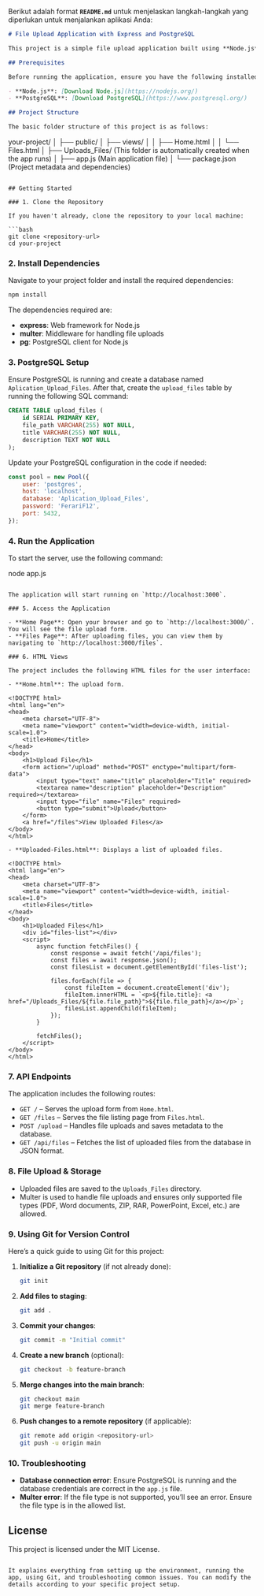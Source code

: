 Berikut adalah format **`README.md`** untuk menjelaskan langkah-langkah yang diperlukan untuk menjalankan aplikasi Anda:

```md
# File Upload Application with Express and PostgreSQL

This project is a simple file upload application built using **Node.js** and **Express**, with **PostgreSQL** as the database. The application allows users to upload various types of files and store metadata (title and description) in the database.

## Prerequisites

Before running the application, ensure you have the following installed:

- **Node.js**: [Download Node.js](https://nodejs.org/)
- **PostgreSQL**: [Download PostgreSQL](https://www.postgresql.org/)

## Project Structure

The basic folder structure of this project is as follows:

```
your-project/
│
├── public/
│   ├── views/
│   │   ├── Home.html
│   │   └── Files.html
│
├── Uploads_Files/ (This folder is automatically created when the app runs)
│
├── app.js (Main application file)
│
└── package.json (Project metadata and dependencies)
```

## Getting Started

### 1. Clone the Repository

If you haven't already, clone the repository to your local machine:

```bash
git clone <repository-url>
cd your-project
```

### 2. Install Dependencies

Navigate to your project folder and install the required dependencies:

```bash
npm install
```

The dependencies required are:

- **express**: Web framework for Node.js
- **multer**: Middleware for handling file uploads
- **pg**: PostgreSQL client for Node.js

### 3. PostgreSQL Setup

Ensure PostgreSQL is running and create a database named `Aplication_Upload_Files`. After that, create the `upload_files` table by running the following SQL command:

```sql
CREATE TABLE upload_files (
    id SERIAL PRIMARY KEY,
    file_path VARCHAR(255) NOT NULL,
    title VARCHAR(255) NOT NULL,
    description TEXT NOT NULL
);
```

Update your PostgreSQL configuration in the code if needed:

```js
const pool = new Pool({
    user: 'postgres',
    host: 'localhost',
    database: 'Aplication_Upload_Files',
    password: 'FerariF12',
    port: 5432,
});
```

### 4. Run the Application

To start the server, use the following command:

node app.js
```

The application will start running on `http://localhost:3000`.

### 5. Access the Application

- **Home Page**: Open your browser and go to `http://localhost:3000/`. You will see the file upload form.
- **Files Page**: After uploading files, you can view them by navigating to `http://localhost:3000/files`.

### 6. HTML Views

The project includes the following HTML files for the user interface:

- **Home.html**: The upload form.
  
<!DOCTYPE html>
<html lang="en">
<head>
    <meta charset="UTF-8">
    <meta name="viewport" content="width=device-width, initial-scale=1.0">
    <title>Home</title>
</head>
<body>
    <h1>Upload File</h1>
    <form action="/upload" method="POST" enctype="multipart/form-data">
        <input type="text" name="title" placeholder="Title" required>
        <textarea name="description" placeholder="Description" required></textarea>
        <input type="file" name="Files" required>
        <button type="submit">Upload</button>
    </form>
    <a href="/files">View Uploaded Files</a>
</body>
</html>

- **Uploaded-Files.html**: Displays a list of uploaded files.
  
<!DOCTYPE html>
<html lang="en">
<head>
    <meta charset="UTF-8">
    <meta name="viewport" content="width=device-width, initial-scale=1.0">
    <title>Files</title>
</head>
<body>
    <h1>Uploaded Files</h1>
    <div id="files-list"></div>
    <script>
        async function fetchFiles() {
            const response = await fetch('/api/files');
            const files = await response.json();
            const filesList = document.getElementById('files-list');

            files.forEach(file => {
                const fileItem = document.createElement('div');
                fileItem.innerHTML = `<p>${file.title}: <a href="/Uploads_Files/${file.file_path}">${file.file_path}</a></p>`;
                filesList.appendChild(fileItem);
            });
        }

        fetchFiles();
    </script>
</body>
</html>
```

### 7. API Endpoints

The application includes the following routes:

- `GET /` – Serves the upload form from `Home.html`.
- `GET /files` – Serves the file listing page from `Files.html`.
- `POST /upload` – Handles file uploads and saves metadata to the database.
- `GET /api/files` – Fetches the list of uploaded files from the database in JSON format.

### 8. File Upload & Storage

- Uploaded files are saved to the `Uploads_Files` directory.
- Multer is used to handle file uploads and ensures only supported file types (PDF, Word documents, ZIP, RAR, PowerPoint, Excel, etc.) are allowed.

### 9. Using Git for Version Control

Here’s a quick guide to using Git for this project:

1. **Initialize a Git repository** (if not already done):

   ```bash
   git init
   ```

2. **Add files to staging**:

   ```bash
   git add .
   ```

3. **Commit your changes**:

   ```bash
   git commit -m "Initial commit"
   ```

4. **Create a new branch** (optional):

   ```bash
   git checkout -b feature-branch
   ```

5. **Merge changes into the main branch**:

   ```bash
   git checkout main
   git merge feature-branch
   ```

6. **Push changes to a remote repository** (if applicable):

   ```bash
   git remote add origin <repository-url>
   git push -u origin main
   ```

### 10. Troubleshooting

- **Database connection error**: Ensure PostgreSQL is running and the database credentials are correct in the `app.js` file.
- **Multer error**: If the file type is not supported, you’ll see an error. Ensure the file type is in the allowed list.

## License

This project is licensed under the MIT License.
```

It explains everything from setting up the environment, running the app, using Git, and troubleshooting common issues. You can modify the details according to your specific project setup.